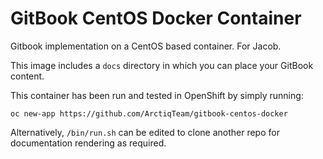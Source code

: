 # GitBook CentOS Docker Container

Gitbook implementation on a CentOS based container. For Jacob.

This image includes a `docs` directory in which you can place your 
GitBook content.

This container has been run and tested in OpenShift by simply running: 

```
oc new-app https://github.com/ArctiqTeam/gitbook-centos-docker
```

Alternatively, `/bin/run.sh` can be edited to clone another repo for
documentation rendering as required.